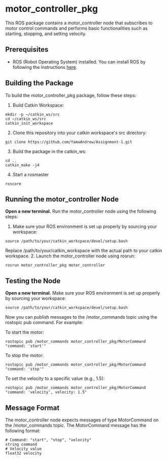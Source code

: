 # motor_controller_pkg
This ROS package contains a motor_controller node that subscribes to motor control commands and performs basic functionalities such as starting, stopping, and setting velocity.

## Prerequisites
* ROS (Robot Operating System) installed. You can install ROS by following the instructions [here](https://wiki.ros.org/melodic/Installation/Ubuntu).

## Building the Package
To build the motor_controller_pkg package, follow these steps:

1. Build Catkin Workspace:
```
mkdir -p ~/catkin_ws/src
cd ~/catkin_ws/src
catkin_init_workspace
```
2. Clone this repository into your catkin workspace's src directory:
```
git clone https://github.com/YamaAndrew/Assignment-1.git
```
3. Build the package in the catkin_ws:
```
cd ..
catkin_make -j4
```
4. Start a rosmaster
```
roscore
```

## Running the motor_controller Node
**Open a new terminal.** Run the motor_controller node using the following steps:

1. Make sure your ROS environment is set up properly by sourcing your workspace:
```
source /path/to/your/catkin_workspace/devel/setup.bash
```
Replace /path/to/your/catkin_workspace with the actual path to your catkin workspace.
2. Launch the motor_controller node using rosrun:
```
rosrun motor_controller_pkg motor_controller
```

## Testing the Node
**Open a new terminal.** Make sure your ROS environment is set up properly by sourcing your workspace:
```
source /path/to/your/catkin_workspace/devel/setup.bash
```
Now you can publish messages to the /motor_commands topic using the rostopic pub command. For example:

To start the motor:
```
rostopic pub /motor_commands motor_controller_pkg/MotorCommand "command: 'start'"
```
To stop the motor:
```
rostopic pub /motor_commands motor_controller_pkg/MotorCommand "command: 'stop'"
```
To set the velocity to a specific value (e.g., 1.5):
```
rostopic pub /motor_commands motor_controller_pkg/MotorCommand "command: 'velocity', velocity: 1.5"
```

## Message Format
The motor_controller node expects messages of type MotorCommand on the /motor_commands topic. The MotorCommand message has the following format:
```
# Command: "start", "stop", "velocity"
string command
# Velocity value
float32 velocity
```

